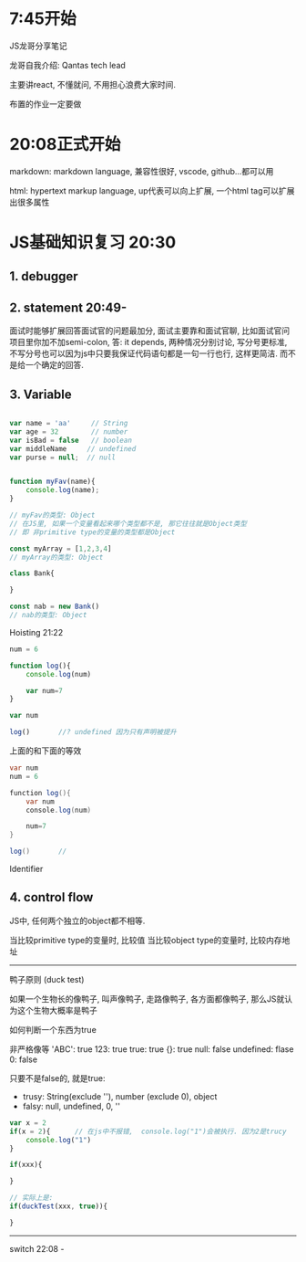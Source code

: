 
# 7:45开始

JS龙哥分享笔记

龙哥自我介绍: Qantas tech lead

主要讲react, 不懂就问, 不用担心浪费大家时间.

布置的作业一定要做

# 20:08正式开始

markdown: markdown language, 兼容性很好, vscode, github...都可以用

html: hypertext markup language, up代表可以向上扩展, 一个html tag可以扩展出很多属性 


# JS基础知识复习  20:30


## 1. debugger  



## 2. statement 20:49-

面试时能够扩展回答面试官的问题最加分, 面试主要靠和面试官聊, 比如面试官问项目里你加不加semi-colon, 答: it depends, 两种情况分别讨论, 写分号更标准, 不写分号也可以因为js中只要我保证代码语句都是一句一行也行, 这样更简洁. 而不是给一个确定的回答.


## 3. Variable

```js

var name = 'aa'     // String
var age = 32        // number
var isBad = false   // boolean
var middleName     // undefined
var purse = null;  // null 


function myFav(name){
    console.log(name);
}

// myFav的类型: Object
// 在JS里, 如果一个变量看起来哪个类型都不是, 那它往往就是Object类型
// 即 非primitive type的变量的类型都是Object

const myArray = [1,2,3,4]
// myArray的类型: Object

class Bank{

}

const nab = new Bank()
// nab的类型: Object

```

Hoisting 21:22

```js
num = 6

function log(){
    console.log(num)

    var num=7
}

var num

log()       //? undefined 因为只有声明被提升
```

上面的和下面的等效

```java
var num
num = 6

function log(){
    var num
    console.log(num)

    num=7
}

log()       //

```

Identifier


## 4. control flow

JS中, 任何两个独立的object都不相等.

当比较primitive type的变量时, 比较值
当比较object type的变量时, 比较内存地址

---

鸭子原则 (duck test)

如果一个生物长的像鸭子, 叫声像鸭子, 走路像鸭子, 各方面都像鸭子, 那么JS就认为这个生物大概率是鸭子

如何判断一个东西为true

非严格像等 
'ABC': true
123: true
true: true
{}: true
null: false
undefined: flase 
0: false



只要不是false的, 就是true: 
+ trusy: String(exclude ''),  number (exclude 0), object
+ falsy: null, undefined, 0, ''

```js
var x = 2
if(x = 2){      // 在js中不报错,  console.log("1")会被执行. 因为2是trucy
    console.log("1")
}
```

```js
if(xxx){

}

// 实际上是:
if(duckTest(xxx, true)){

}


```

---

switch      22:08 - 